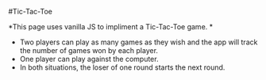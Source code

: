 #Tic-Tac-Toe

*This page uses vanilla JS to impliment a Tic-Tac-Toe game. *

- Two players can play as many games as they wish and the app will track the number of games won by each player.
- One player can play against the computer.
- In both situations, the loser of one round starts the next round.

